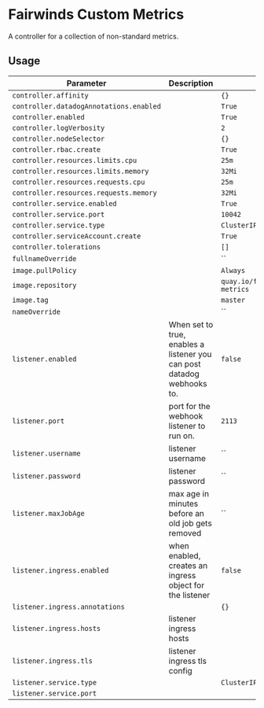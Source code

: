 # Fairwinds Custom Metrics

A controller for a collection of non-standard metrics.

## Usage

| Parameter | Description | Default | Required |
| --------- | ----------- | ------- | -------- |
| `controller.affinity` |  | `{}` | |
| `controller.datadogAnnotations.enabled` |  | `True` | |
| `controller.enabled` |  | `True` | |
| `controller.logVerbosity` |  | `2` | |
| `controller.nodeSelector` |  | `{}` | |
| `controller.rbac.create` |  | `True` | |
| `controller.resources.limits.cpu` |  | `25m` | |
| `controller.resources.limits.memory` |  | `32Mi` | |
| `controller.resources.requests.cpu` |  | `25m` | |
| `controller.resources.requests.memory` |  | `32Mi` | |
| `controller.service.enabled` |  | `True` | |
| `controller.service.port` |  | `10042` | |
| `controller.service.type` |  | `ClusterIP` | |
| `controller.serviceAccount.create` |  | `True` | |
| `controller.tolerations` |  | `[]` | |
| `fullnameOverride` |  | `` | |
| `image.pullPolicy` |  | `Always` | |
| `image.repository` |  | `quay.io/fairwinds/custom-metrics` | |
| `image.tag` |  | `master` | |
| `nameOverride` |  | `` | |
| `listener.enabled` | When set to true, enables a listener you can post datadog webhooks to. | `false` | |
| `listener.port` | port for the webhook listener to run on. | `2113` | |
| `listener.username` | listener username | `` | |
| `listener.password` | listener password | `` | |
| `listener.maxJobAge` | max age in minutes before an old job gets removed | `` | |
| `listener.ingress.enabled ` | when enabled, creates an ingress object for the listener | `false` | |
| `listener.ingress.annotations` | | `{}` | |
| `listener.ingress.hosts` | listener ingress hosts | | |
| `listener.ingress.tls` | listener ingress tls config | | |
| `listener.service.type` | | `ClusterIP` | | |
| `listener.service.port` | | | `8080` | |

